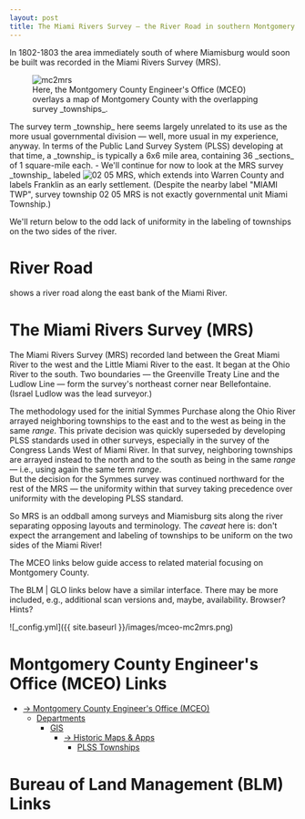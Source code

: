 ```yaml
---
layout: post
title: The Miami Rivers Survey — the River Road in southern Montgomery County
---
```


In 1802-1803 the area immediately south of where Miamisburg would soon be built was recorded in the Miami Rivers Survey (MRS).
<figure>
  <img src="{{ site.baseurl }}/images/mceo-mc2mrs.png" alt="mc2mrs"/>
  <figcaption>Here, the Montgomery County Engineer's Office (MCEO) overlays a map of Montgomery County with the overlapping survey _townships_.
</figcaption>
</figure>
The survey term _township_ here seems largely unrelated to its use as the more usual governmental division — well, more usual in my experience, anyway.
In terms of the Public Land Survey System (PLSS) developing at that time,
a _township_ is typically a 6x6 mile area, containing 36 _sections_ of 1 square-mile each.
-
We'll continue for now to look at the MRS survey _township_ labeled <img src="{{ site.baseurl }}/images/image.jpg" alt="02 05 MRS"/>, which extends into Warren County and labels Franklin as an early settlement.
(Despite the nearby label "MIAMI TWP", survey township 02 05 MRS is not exactly governmental unit Miami Township.)

We'll return below to the odd lack of uniformity in the labeling of townships on the two sides of the river.

# River Road

shows a river road along the east bank of the Miami River.  

# The Miami Rivers Survey (MRS)

The Miami Rivers Survey (MRS) recorded land between the Great Miami River to the west and the Little Miami River to the east.
It began at the Ohio River to the south.  Two boundaries — the Greenville Treaty Line and the Ludlow Line — form the survey's northeast corner near Bellefontaine. 
(Israel Ludlow was the lead surveyor.)  

The methodology used for the initial Symmes Purchase along the Ohio River arrayed neighboring townships to the east and to the west as being in the same _range_.
This private decision was quickly superseded by developing PLSS standards used in other surveys, especially in the survey of the Congress Lands West of Miami River.
In that survey, neighboring townships are arrayed instead to the north and to the south as being in the same _range_ — i.e., using again the same term _range_.  
But the decision for the Symmes survey was continued northward for the rest of the MRS — the uniformity within that survey taking precedence over uniformity
with the developing PLSS standard.

So MRS is an oddball among surveys and Miamisburg sits along the river separating opposing layouts and terminology.
The *caveat* here is:
don't expect the arrangement and labeling of townships to be uniform on the two sides of the Miami River! 

The MCEO links below guide access to related material focusing on Montgomery County.

The BLM | GLO links below have a similar interface.  There may be more included, e.g., additional scan versions and, maybe, availability.
Browser?  Hints?

![_config.yml]({{ site.baseurl }}/images/mceo-mc2mrs.png)

# Montgomery County Engineer's Office (MCEO) Links

- [→ Montgomery County Engineer's Office (MCEO)](https://engineer.mcohio.org/)
  - [Departments](https://engineer.mcohio.org/departments/)
    - [GIS](https://engineer.mcohio.org/departments/gis/)
      - [→ Historic Maps & Apps](https://mceo.maps.arcgis.com/apps/PublicGallery/index.html?appid=d1f1db5bcc6f498387da22aa056ce59f)
        - [PLSS Townships](https://mceo.maps.arcgis.com/apps/View/index.html?appid=d8a8b4c8f28446f2ba40d371723c1c18)

# Bureau of Land Management (BLM) Links
